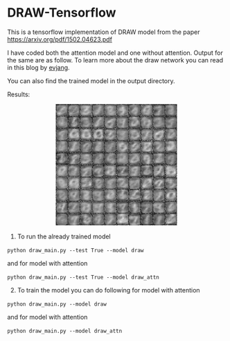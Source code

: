 # DRAW-Tensorflow

This is a tensorflow implementation of DRAW model from the paper https://arxiv.org/pdf/1502.04623.pdf

I have coded both the attention model and one without attention. Output for the same are as follow. To learn more about the draw network you can read in this blog by [evjang](http://blog.evjang.com/2016/06/understanding-and-implementing.html).

You can also find the trained model in the output directory.

Results:

<p align="center"> <img src="./output/draw/imgs/test/anim.gif"> </p>

1. To run the already trained model

```python draw_main.py --test True --model draw```

and for model with attention 

```python draw_main.py --test True --model draw_attn```


2. To train the model you can do following for model with attention

```python draw_main.py --model draw```

and for model with attention 

```python draw_main.py --model draw_attn```
